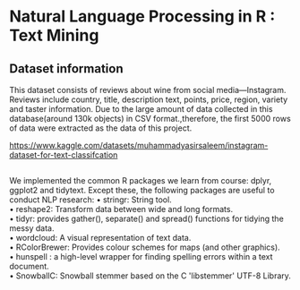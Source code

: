 # Natural Language Processing in R : Text Mining
## Dataset information
This dataset consists of reviews about wine from social media—Instagram. Reviews include country, title, description text, points, price, region, variety and taster information. Due to the large amount of data collected in this database(around 130k objects) in CSV format.,therefore, the first 5000 rows of data were extracted as the data of this project. 

https://www.kaggle.com/datasets/muhammadyasirsaleem/instagram-dataset-for-text-classifcation

##
We implemented the common R packages we learn from course: dplyr, ggplot2 and tidytext. Except these, the following packages are useful to conduct NLP research: 
•	stringr: String tool.  
•	reshape2: Transform data between wide and long formats.  
•	tidyr: provides gather(), separate() and spread() functions for tidying the messy data.  
•	wordcloud: A visual representation of text data.  
•	RColorBrewer: Provides colour schemes for maps (and other graphics).  
•	hunspell : a high-level wrapper for finding spelling errors within a text document.  
•	SnowballC: Snowball stemmer based on the C 'libstemmer' UTF-8 Library.  
